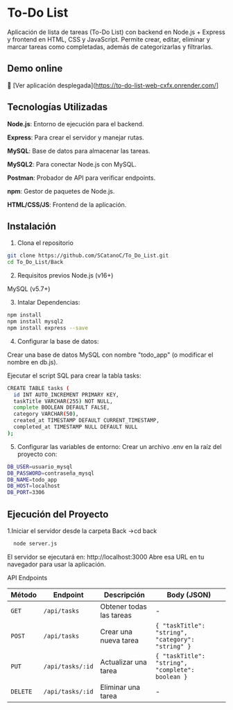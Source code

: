 
# To-Do List

Aplicación de lista de tareas (To-Do List) con backend en Node.js + Express y frontend en HTML, CSS y JavaScript.
Permite crear, editar, eliminar y marcar tareas como completadas, además de categorizarlas y filtrarlas.

##  Demo online

🔗 [Ver aplicación desplegada](https://to-do-list-web-cxfx.onrender.com/]


## Tecnologías Utilizadas


**Node.js**: Entorno de ejecución para el backend.

**Express**: Para crear el servidor y manejar rutas.

**MySQL**: Base de datos para almacenar las tareas.

**MySQL2**:	Para conectar Node.js con MySQL.

**Postman**: Probador de API para verificar endpoints.

**npm**: Gestor de paquetes de Node.js.

**HTML/CSS/JS**: Frontend de la aplicación.



## Instalación

1. Clona el repositorio
 ```bash
git clone https://github.com/SCatanoC/To_Do_List.git
cd To_Do_List/Back

```

2. Requisitos previos
Node.js (v16+)

MySQL (v5.7+)

3. Intalar Dependencias:

```bash
npm install
npm install mysql2
npm install express --save
```
4. Configurar la base de datos:

Crear una base de datos MySQL con nombre "todo_app" (o modificar el nombre en db.js).

Ejecutar el script SQL para crear la tabla tasks:

```bash
CREATE TABLE tasks (
  id INT AUTO_INCREMENT PRIMARY KEY,
  taskTitle VARCHAR(255) NOT NULL,
  complete BOOLEAN DEFAULT FALSE,
  category VARCHAR(50),
  created_at TIMESTAMP DEFAULT CURRENT_TIMESTAMP,
  completed_at TIMESTAMP NULL DEFAULT NULL
);
```

5. Configurar las variables de entorno:
Crear un archivo .env en la raíz del proyecto con:
```bash
DB_USER=usuario_mysql
DB_PASSWORD=contraseña_mysql
DB_NAME=todo_app
DB_HOST=localhost
DB_PORT=3306
```



## Ejecución del Proyecto

1.Iniciar el servidor desde la carpeta Back ->cd back

```bash
  node server.js
```
El servidor se ejecutará en: http://localhost:3000
Abre esa URL en tu navegador para usar la aplicación.

API Endpoints

| Método | Endpoint            | Descripción                  | Body (JSON) |
|--------|---------------------|------------------------------|-------------|
| `GET`  | `/api/tasks`        | Obtener todas las tareas     | -           |
| `POST` | `/api/tasks`        | Crear una nueva tarea        | `{ "taskTitle": "string", "category": "string" }` |
| `PUT`  | `/api/tasks/:id`    | Actualizar una tarea         | `{ "taskTitle": "string", "complete": boolean }` |
| `DELETE` | `/api/tasks/:id`  | Eliminar una tarea           | -           |

